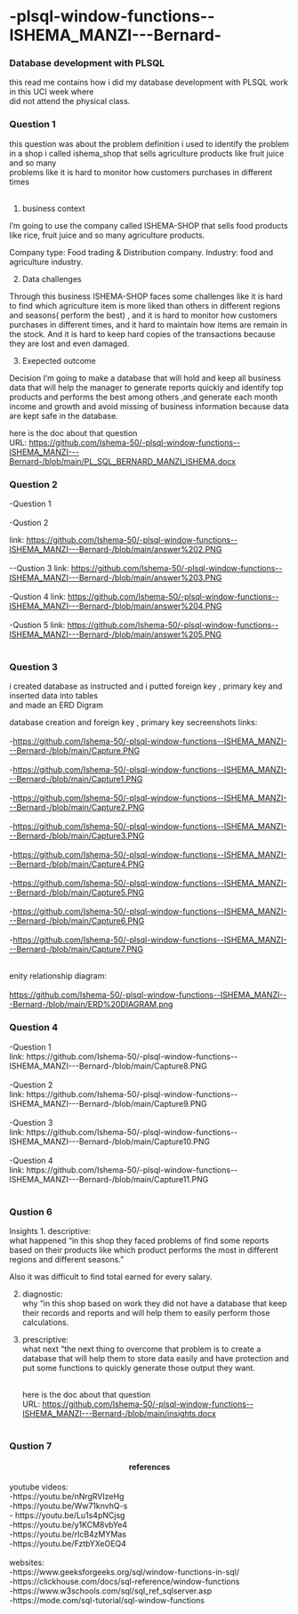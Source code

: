 # -plsql-window-functions--ISHEMA_MANZI---Bernard-

<h3>Database development with PLSQL</h3>
this read me contains how i did my database development with PLSQL work in this UCI week where <br/>
did not attend the physical class. <br/>

<h3>Question 1</h3>
this question was about the problem definition i used to identify the problem <br/>
in a shop i called ishema_shop that sells agriculture products like fruit juice and so many <br/>
problems like  it is hard to monitor how customers purchases in different times <br/><br/>

1.	business context

I’m going to use the company called ISHEMA-SHOP that sells food products like rice, fruit juice and so many agriculture products.

Company type: Food trading & Distribution company.
Industry: food and agriculture industry.

2.	Data challenges

Through this business ISHEMA-SHOP faces some challenges like it is hard to find which agriculture item is more liked than others in different regions and seasons( perform the best) , and it is hard to monitor how customers purchases in different times, and it hard to maintain how items are remain in the stock.
  And it is hard to keep hard copies of the transactions because they are lost and even damaged.

3.	Exepected outcome

Decision I’m going to make a database that will hold and keep all business data that will help the manager to generate reports quickly and identify top products and performs the best among others ,and generate each month income and growth and avoid missing of business information because data are kept safe in the database.    


here is the doc about that question <br/>
URL: https://github.com/Ishema-50/-plsql-window-functions--ISHEMA_MANZI---Bernard-/blob/main/PL_SQL_BERNARD_MANZI_ISHEMA.docx

<h3>Question 2</h3>
-Question 1 <br/><br/>
-Qustion 2 

link: https://github.com/Ishema-50/-plsql-window-functions--ISHEMA_MANZI---Bernard-/blob/main/answer%202.PNG <br/><br/>
--Qustion 3
link: https://github.com/Ishema-50/-plsql-window-functions--ISHEMA_MANZI---Bernard-/blob/main/answer%203.PNG <br/><br/>
-Qustion 4
link: https://github.com/Ishema-50/-plsql-window-functions--ISHEMA_MANZI---Bernard-/blob/main/answer%204.PNG <br/><br/>
-Qustion 5
link: https://github.com/Ishema-50/-plsql-window-functions--ISHEMA_MANZI---Bernard-/blob/main/answer%205.PNG <br/><br/>

<h3>Question 3</h3>
i created database as instructed and i putted foreign key , primary key and inserted data into tables <br/>
and made an ERD Digram

database creation and foreign key , primary key
secreenshots links: <br/><br/>
-https://github.com/Ishema-50/-plsql-window-functions--ISHEMA_MANZI---Bernard-/blob/main/Capture.PNG<br/><br/>
-https://github.com/Ishema-50/-plsql-window-functions--ISHEMA_MANZI---Bernard-/blob/main/Capture1.PNG<br/><br/>
-https://github.com/Ishema-50/-plsql-window-functions--ISHEMA_MANZI---Bernard-/blob/main/Capture2.PNG<br/><br/>
-https://github.com/Ishema-50/-plsql-window-functions--ISHEMA_MANZI---Bernard-/blob/main/Capture3.PNG<br/><br/>
-https://github.com/Ishema-50/-plsql-window-functions--ISHEMA_MANZI---Bernard-/blob/main/Capture4.PNG<br/><br/>
-https://github.com/Ishema-50/-plsql-window-functions--ISHEMA_MANZI---Bernard-/blob/main/Capture5.PNG<br/><br/>
-https://github.com/Ishema-50/-plsql-window-functions--ISHEMA_MANZI---Bernard-/blob/main/Capture6.PNG<br/><br/>
-https://github.com/Ishema-50/-plsql-window-functions--ISHEMA_MANZI---Bernard-/blob/main/Capture7.PNG<br/><br/>

enity relationship diagram: <br/><br/>
https://github.com/Ishema-50/-plsql-window-functions--ISHEMA_MANZI---Bernard-/blob/main/ERD%20DIAGRAM.png

<h3>Question 4</h3>
-Question 1 <br/>
link: https://github.com/Ishema-50/-plsql-window-functions--ISHEMA_MANZI---Bernard-/blob/main/Capture8.PNG<br/><br/>
-Question 2 <br/>
link: https://github.com/Ishema-50/-plsql-window-functions--ISHEMA_MANZI---Bernard-/blob/main/Capture9.PNG<br/><br/>
-Question 3 <br/>
link: https://github.com/Ishema-50/-plsql-window-functions--ISHEMA_MANZI---Bernard-/blob/main/Capture10.PNG<br/><br/>
-Question 4 <br/>
link: https://github.com/Ishema-50/-plsql-window-functions--ISHEMA_MANZI---Bernard-/blob/main/Capture11.PNG<br/><br/>

<h3>Qustion 6</h3>
Insights
1.	descriptive: <br/>
                    what happened “in this shop they faced problems of find some reports based on their products like which product performs the most in different regions and different seasons.”

Also it was difficult to find total earned for every salary.

2.	diagnostic: <br/>
                  why  ”in this shop based on work they did not have a database that keep their records and reports and will help them to easily perform those calculations.

3.	prescriptive: <br/>
                   what next “the next thing to overcome that problem is to create a database that will help them to store data easily and have protection and put some functions to quickly generate those output they want. <br/><br/>

    here is the doc about that question <br/>
    URL: https://github.com/Ishema-50/-plsql-window-functions--ISHEMA_MANZI---Bernard-/blob/main/insights.docx <br/><br/>

 <h3>Qustion 7</h3> 
<center><h4>references</h4></center>
 youtube videos: <br/>
 -https://youtu.be/nNrgRVIzeHg <br/>
 -https://youtu.be/Ww71knvhQ-s <br/>
- https://youtu.be/Lu1s4pNCjsg <br/>
-https://youtu.be/y1KCM8vbYe4 <br/>
-https://youtu.be/rIcB4zMYMas <br/>
-https://youtu.be/FztbYXeOEQ4 <br/><br/>
websites: <br/>
-https://www.geeksforgeeks.org/sql/window-functions-in-sql/<br/>
-https://clickhouse.com/docs/sql-reference/window-functions<br/>
-https://www.w3schools.com/sql/sql_ref_sqlserver.asp<br/>
-https://mode.com/sql-tutorial/sql-window-functions<br/>

